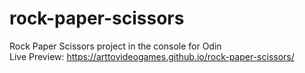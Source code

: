 # rock-paper-scissors
Rock Paper Scissors project in the console for Odin  
Live Preview: https://arttovideogames.github.io/rock-paper-scissors/  